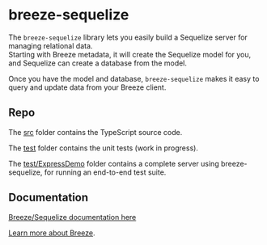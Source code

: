 # breeze-sequelize

The `breeze-sequelize` library lets you easily build a Sequelize server for managing relational data.  
Starting with Breeze metadata, it will create the Sequelize model for you, and Sequelize can create a database from the model.

Once you have the model and database, `breeze-sequelize` makes it easy to query and update data from your Breeze client.

## Repo

The [src](./src) folder contains the TypeScript source code.

The [test](./test) folder contains the unit tests (work in progress).

The [test/ExpressDemo](./test/ExpressDemo) folder contains a complete server using breeze-sequelize, for running an end-to-end test suite.

## Documentation

[Breeze/Sequelize documentation here](http://breeze.github.io/doc-node-sequelize/ "breeze-sequelize documentation")

[Learn more about Breeze](http://breeze.github.io/doc-js/ "breezejs").

